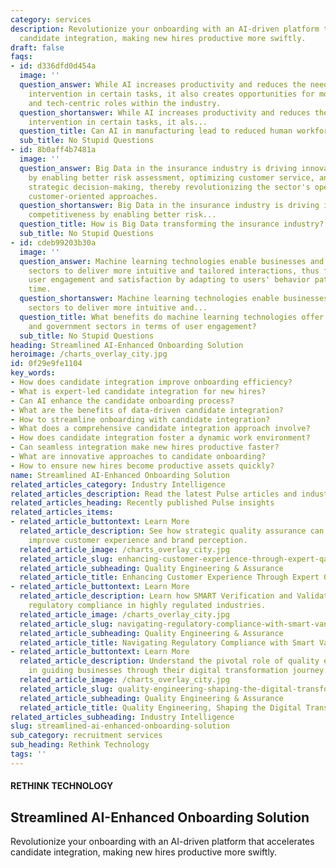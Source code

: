 ```yaml
---
category: services
description: Revolutionize your onboarding with an AI-driven platform that accelerates
  candidate integration, making new hires productive more swiftly.
draft: false
faqs:
- id: d336dfd0d454a
  image: ''
  question_answer: While AI increases productivity and reduces the need for human
    intervention in certain tasks, it also creates opportunities for more skilled
    and tech-centric roles within the industry.
  question_shortanswer: While AI increases productivity and reduces the need for human
    intervention in certain tasks, it als...
  question_title: Can AI in manufacturing lead to reduced human workforce requirements?
  sub_title: No Stupid Questions
- id: 8b0aff4b7481a
  image: ''
  question_answer: Big Data in the insurance industry is driving innovation and competitiveness
    by enabling better risk assessment, optimizing customer service, and enhancing
    strategic decision-making, thereby revolutionizing the sector's operational and
    customer-oriented approaches.
  question_shortanswer: Big Data in the insurance industry is driving innovation and
    competitiveness by enabling better risk...
  question_title: How is Big Data transforming the insurance industry?
  sub_title: No Stupid Questions
- id: cdeb99203b30a
  image: ''
  question_answer: Machine learning technologies enable businesses and government
    sectors to deliver more intuitive and tailored interactions, thus fostering increased
    user engagement and satisfaction by adapting to users' behavior patterns over
    time.
  question_shortanswer: Machine learning technologies enable businesses and government
    sectors to deliver more intuitive and...
  question_title: What benefits do machine learning technologies offer to businesses
    and government sectors in terms of user engagement?
  sub_title: No Stupid Questions
heading: Streamlined AI-Enhanced Onboarding Solution
heroimage: /charts_overlay_city.jpg
id: 0f29e9fe1104
key_words:
- How does candidate integration improve onboarding efficiency?
- What is expert-led candidate integration for new hires?
- Can AI enhance the candidate onboarding process?
- What are the benefits of data-driven candidate integration?
- How to streamline onboarding with candidate integration?
- What does a comprehensive candidate integration approach involve?
- How does candidate integration foster a dynamic work environment?
- Can seamless integration make new hires productive faster?
- What are innovative approaches to candidate onboarding?
- How to ensure new hires become productive assets quickly?
name: Streamlined AI-Enhanced Onboarding Solution
related_articles_category: Industry Intelligence
related_articles_description: Read the latest Pulse articles and industry insights.
related_articles_heading: Recently published Pulse insights
related_articles_items:
- related_article_buttontext: Learn More
  related_article_description: See how strategic quality assurance can significantly
    improve customer experience and brand perception.
  related_article_image: /charts_overlay_city.jpg
  related_article_slug: enhancing-customer-experience-through-expert-qa
  related_article_subheading: Quality Engineering & Assurance
  related_article_title: Enhancing Customer Experience Through Expert QA
- related_article_buttontext: Learn More
  related_article_description: Learn how SMART Verification and Validation streamline
    regulatory compliance in highly regulated industries.
  related_article_image: /charts_overlay_city.jpg
  related_article_slug: navigating-regulatory-compliance-with-smart-vandv
  related_article_subheading: Quality Engineering & Assurance
  related_article_title: Navigating Regulatory Compliance with Smart VandV
- related_article_buttontext: Learn More
  related_article_description: Understand the pivotal role of quality engineering
    in guiding businesses through their digital transformation journey.
  related_article_image: /charts_overlay_city.jpg
  related_article_slug: quality-engineering-shaping-the-digital-transformation
  related_article_subheading: Quality Engineering & Assurance
  related_article_title: Quality Engineering, Shaping the Digital Transformation
related_articles_subheading: Industry Intelligence
slug: streamlined-ai-enhanced-onboarding-solution
sub_category: recruitment services
sub_heading: Rethink Technology
tags: ''
---
```


#### RETHINK TECHNOLOGY
## Streamlined AI-Enhanced Onboarding Solution
Revolutionize your onboarding with an AI-driven platform that accelerates candidate integration, making new hires productive more swiftly.